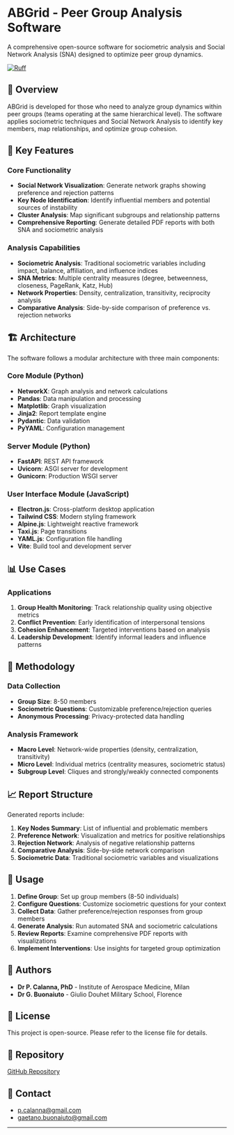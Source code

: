# ABGrid - Peer Group Analysis Software

A comprehensive open-source software for sociometric analysis and Social Network Analysis (SNA) designed to optimize peer group dynamics.

[![Ruff](https://img.shields.io/endpoint?url=https://raw.githubusercontent.com/astral-sh/ruff/main/assets/badge/v2.json)](https://github.com/astral-sh/ruff)

## 🎯 Overview

ABGrid is developed for those who need to analyze group dynamics within peer groups (teams operating at the same hierarchical level). The software applies sociometric techniques and Social Network Analysis to identify key members, map relationships, and optimize group cohesion.

## 🚀 Key Features

### Core Functionality
- **Social Network Visualization**: Generate network graphs showing preference and rejection patterns
- **Key Node Identification**: Identify influential members and potential sources of instability
- **Cluster Analysis**: Map significant subgroups and relationship patterns
- **Comprehensive Reporting**: Generate detailed PDF reports with both SNA and sociometric analysis

### Analysis Capabilities
- **Sociometric Analysis**: Traditional sociometric variables including impact, balance, affiliation, and influence indices
- **SNA Metrics**: Multiple centrality measures (degree, betweenness, closeness, PageRank, Katz, Hub)
- **Network Properties**: Density, centralization, transitivity, reciprocity analysis
- **Comparative Analysis**: Side-by-side comparison of preference vs. rejection networks

## 🏗️ Architecture

The software follows a modular architecture with three main components:

### Core Module (Python)
- **NetworkX**: Graph analysis and network calculations
- **Pandas**: Data manipulation and processing
- **Matplotlib**: Graph visualization
- **Jinja2**: Report template engine
- **Pydantic**: Data validation
- **PyYAML**: Configuration management

### Server Module (Python)
- **FastAPI**: REST API framework
- **Uvicorn**: ASGI server for development
- **Gunicorn**: Production WSGI server

### User Interface Module (JavaScript)
- **Electron.js**: Cross-platform desktop application
- **Tailwind CSS**: Modern styling framework
- **Alpine.js**: Lightweight reactive framework
- **Taxi.js**: Page transitions
- **YAML.js**: Configuration file handling
- **Vite**: Build tool and development server

## 📊 Use Cases

### Applications
1. **Group Health Monitoring**: Track relationship quality using objective metrics
2. **Conflict Prevention**: Early identification of interpersonal tensions
3. **Cohesion Enhancement**: Targeted interventions based on analysis
4. **Leadership Development**: Identify informal leaders and influence patterns

## 🔬 Methodology

### Data Collection
- **Group Size**: 8-50 members
- **Sociometric Questions**: Customizable preference/rejection queries
- **Anonymous Processing**: Privacy-protected data handling

### Analysis Framework
- **Macro Level**: Network-wide properties (density, centralization, transitivity)
- **Micro Level**: Individual metrics (centrality measures, sociometric status)
- **Subgroup Level**: Cliques and strongly/weakly connected components

## 📈 Report Structure

Generated reports include:
1. **Key Nodes Summary**: List of influential and problematic members
2. **Preference Network**: Visualization and metrics for positive relationships
3. **Rejection Network**: Analysis of negative relationship patterns
4. **Comparative Analysis**: Side-by-side network comparison
5. **Sociometric Data**: Traditional sociometric variables and visualizations

## 📖 Usage

1. **Define Group**: Set up group members (8-50 individuals)
2. **Configure Questions**: Customize sociometric questions for your context
3. **Collect Data**: Gather preference/rejection responses from group members
4. **Generate Analysis**: Run automated SNA and sociometric calculations
5. **Review Reports**: Examine comprehensive PDF reports with visualizations
6. **Implement Interventions**: Use insights for targeted group optimization


## 👥 Authors

- **Dr P. Calanna, PhD** - Institute of Aerospace Medicine, Milan
- **Dr G. Buonaiuto** - Giulio Douhet Military School, Florence

## 📝 License

This project is open-source. Please refer to the license file for details.

## 🔗 Repository

[GitHub Repository](https://github.com/alkaest2002/abgrid)

## 📧 Contact

- p.calanna@gmail.com
- gaetano.buonaiuto@gmail.com

---